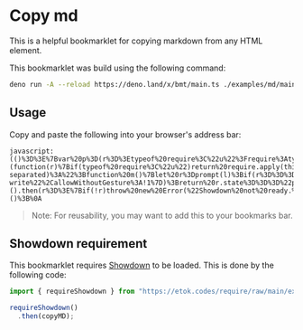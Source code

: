 # Copy md

This is a helpful bookmarklet for copying markdown from any HTML element.

This bookmarklet was build using the following command:

```bash
deno run -A --reload https://deno.land/x/bmt/main.ts ./examples/md/main.ts
```

## Usage

Copy and paste the following into your browser's address bar:

```
javascript:(()%3D%3E%7Bvar%20p%3D(r%3D%3Etypeof%20require%3C%22u%22%3Frequire%3Atypeof%20Proxy%3C%22u%22%3Fnew%20Proxy(r%2C%7Bget%3A(o%2Ce)%3D%3E(typeof%20require%3C%22u%22%3Frequire%3Ao)%5Be%5D%7D)%3Ar)(function(r)%7Bif(typeof%20require%3C%22u%22)return%20require.apply(this%2Carguments)%3Bthrow%20new%20Error('Dynamic%20require%20of%20%22'%2Br%2B'%22%20is%20not%20supported')%7D)%3Bvar%20c%3Dp(%22https%3A%2F%2Fetok.codes%2Frequire%2Fraw%2Fmain%2Fexamples%2Fshowdown%2Fmod.ts%22)%3Basync%20function%20n(r)%7Blet%20o%3Dawait%20r.scrape()%3Br.render(r.transform%3Fr.transform(o)%3Ao)%7Dasync%20function%20s()%7Breturn(await%20m()).map(t%3D%3Edocument.querySelector(t)).map(t%3D%3Et%3F.outerHTML).join(%22%22)%7Dasync%20function%20i(r)%7Bif(!await%20d())%7Balert(%22Please%20enable%20clipboard%20permission%20in%20your%20browser%20settings%20to%20use%20this%20feature.%22)%3Breturn%7Du(r)%7Dvar%20l%3D%22Enter%20selectors%20to%20copy%20HTML%20from%20(comma-separated)%3A%22%3Bfunction%20m()%7Blet%20r%3Dprompt(l)%3Bif(r%3D%3D%3Dnull)throw%20new%20Error(%22No%20selectors%20provided.%22)%3Breturn%20r.split(%22%2C%22).map(e%3D%3Ee.trim())%7Dfunction%20u(r)%7Bnavigator.clipboard.writeText(r).catch(o%3D%3E%7Bconsole.error(o)%7D).finally(()%3D%3E%7Bconsole.log(%22Copied%20to%20clipboard.%22%2C%7Btext%3Ar%7D)%7D)%7Dasync%20function%20d()%7Bif(!navigator.clipboard)return!1%3Btry%7Blet%20r%3Dawait%20navigator.permissions.query(%7Bname%3A%22clipboard-write%22%2CallowWithoutGesture%3A!1%7D)%3Breturn%20r.state%3D%3D%3D%22prompt%22%26%26console.log(%22Requesting%20clipboard%20permission...%22)%2Cr.state%3D%3D%3D%22granted%22%7Dcatch(r)%7Bconsole.error(r)%7Dreturn!1%7Dasync%20function%20a(r)%7Bawait%20n(%7B...r%2Cscrape%3As%2Crender%3Ai%7D)%7Dvar%20f%3Da.bind(null%2C%7Btransform(r)%7Blet%20e%3Dnew%20showdown.Converter().makeHtml(r)%3Breturn%20console.log(%22Custom%20MD%20transformation!%22%2C%7Bhtml%3Ar%2Cconverted%3Ae%7D)%2Ce%7D%7D)%3B(0%2Cc.requireShowdown)().then(r%3D%3E%7Bif(!r)throw%20new%20Error(%22Showdown%20not%20ready.%22)%3Bf()%7D).catch(r%3D%3E%7Bconsole.error(r)%7D)%3B%7D)()%3B%0A
```

> Note: For reusability, you may want to add this to your bookmarks bar.

## Showdown requirement

This bookmarklet requires
[Showdown](https://github.com/showdownjs/showdown#readme) to be loaded. This is
done by the following code:

```js
import { requireShowdown } from "https://etok.codes/require/raw/main/examples/showdown/mod.ts";

requireShowdown()
  .then(copyMD);
```
